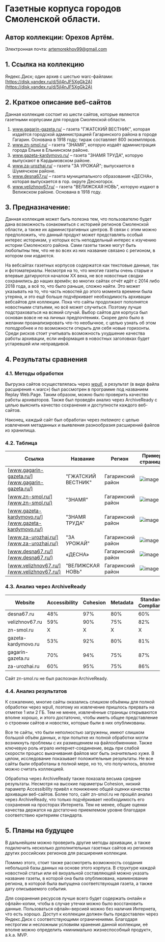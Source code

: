 # Газетные корпуса городов Смоленской области.
## Автор коллекции: Орехов Артём.

Электронная почта: artemorekhov99@gmail.com

## 1. Ссылка на коллекцию

Яндекс.Диск; один архив с шестью warc-файлами: [https://disk.yandex.ru/d/5jI4nJF5XgGk2A](https://disk.yandex.ru/d/5jI4nJF5XgGk2A)

## 2. Краткое описание веб-сайтов

Данная коллекция состоит из шести сайтов, которые являются газетными корпусами для городов Смоленской области. 
1.	www.gagarin-gazeta.ru/ – газета "ГЖАТСКИЙ ВЕСТНИК", которая издаётся городской администрацией Гагаринского района в городе Гагарин. Основана в 1918 году; тираж составляет 800 экземпляров.
2.	www.zn-smol.ru/ – газета "ЗНАМЯ", которую издаёт администрация города Ельни в Ельнинском районе.
3.	www.gazeta-kardymovo.ru/ – газета "ЗНАМЯ ТРУДА", которую выпускают в Кардымовском районе. 
4.	www.za-urozhai.ru/ – газета "ЗА УРОЖАЙ"; выпускается в Шумячском районе.
5.	www.desna67.ru/ – газета муниципального образования «ДЕСНА», которая выпускается в гор. округе Десногорск. 
6.	www.velizhnov67.ru/ – газета "ВЕЛИЖСКАЯ НОВЬ", которую издают в Велижском районе. Основана в 1918 году.

## 3. Предназначение:

Данная коллекция может быть полезна тем, что пользователю будет дана возможность ознакомиться с историей регионов Смоленской области, а также их административных центров. В связи с этим можно предположить, что данный продукт может представлять особый интерес историкам, у которых есть неподдельный интерес к изучению истории Смоленского района. Сами газеты также могут быть любопытны тем, что не во всех из них название связано с регионом, в котором они издаются. 

На вебсайтах газетных корпусов содержатся как текстовые данные, так и фотоматериалы. Несмотря на то, что многие газеты очень старые и впервые датируются началом XX века, не все новостные сводки сохранились до наших времён; во многих сайтах отчёт идёт с 2014 либо 2018 года, а всё то, что было раньше, сложно найти. Это может указывать на то, что часть новостей до этого момента времени была утеряна, и это ещё больше подчёркивает необходимость архивации вебсайтов для коллекции. Пока что сайты продолжают пополнятся новостными статьями, но всё может случиться. Поэтому лучше подстраховаться на всякий случай.
Выбор сайтов для корпуса был основан вовсе не на личных предпочтениях. Скорее дело было в желании проанализировать что-то необычное, с целью узнать об этом поподробнее и по возможности открыть для себя новые горизонты. Среди рисков стоит учитывать возможность ухудшение качества работы архивации, если информация в новостных заголовках будет устаревшей или неправдивой.

## 4. Результаты сравнения

### 4.1. Методы обработки

Выгрузка сайтов осуществлялась через *[wpull](https://github.com/ArchiveTeam/wpull)*, а результат (в виде файла расширения «.warc») был рассмотрен в программе под названием Replay Web.Page. Таким образом, можно было проверить качество работы архиваторов.
Также был проведён анализ через ArchiveReady с целью выяснить качество сохранения и доступности каждого веб-сайтов.

Наконец, каждый сайт был обработан через *metawarc* с целью извлечения метаданных и выявления разнообразия расширений файлов из хранилища.

### 4.2. Таблица

| Ссылка | Название | Регион | Пример страницы | Вес	| Полностью загружено? |
| ----------- | ----------- | ----------- | ----------- |----------- |----------- |
| [www.gagarin-gazeta.ru/](www.gagarin-gazeta.ru/)      | "ГЖАТСКИЙ ВЕСТНИК" | Гагаринский район | ![image](https://github.com/DukeNukem4ever/DemoGit/assets/31654733/508d40b7-9bc9-4b54-a872-5f490789c31b) | 1.82 ГБ | Нет |
| [www.zn-smol.ru/](www.zn-smol.ru/)                    | "ЗНАМЯ" | Гагаринский район | ![image](https://github.com/DukeNukem4ever/DemoGit/assets/31654733/a606ceaf-e782-482d-bca0-fe16f9d0b8a2) | 1.97 ГБ | Нет |
| [www.gazeta-kardymovo.ru/](www.gazeta-kardymovo.ru/)  | "ЗНАМЯ ТРУДА" | Гагаринский район | ![image](https://github.com/DukeNukem4ever/DemoGit/assets/31654733/59f258e7-697e-4c41-b605-0862a67e1705) | 1.55 ГБ | Нет |
| [www.za-urozhai.ru/](www.za-urozhai.ru/)              | "ЗА УРОЖАЙ" | Гагаринский район | ![image](https://github.com/DukeNukem4ever/DemoGit/assets/31654733/14865d98-c3ce-46e8-93c8-d832b347010a) | 1.3 ГБ | Нет |
| [www.desna67.ru/](www.desna67.ru/)                    | «ДЕСНА» | Гагаринский район | ![image](https://github.com/DukeNukem4ever/DemoGit/assets/31654733/16e1a240-036c-48b3-add7-df90872e28dd) | 2.22 ГБ | Да |
| [www.velizhnov67.ru/](www.velizhnov67.ru/)            | "ВЕЛИЖСКАЯ НОВЬ" | Гагаринский район | ![image](https://github.com/DukeNukem4ever/DemoGit/assets/31654733/dbe820db-3812-491e-8bbf-8e17c6b66b12) | 809.3 ГБ | Нет |

### 4.3. Анализ через ArchiveReady

| Website | Accessibility | Cohesion | Metadata | Standards Compliance | Overall rating |
| ----------- | ----------- | ----------- | ----------- | ----------- | ----------- |
| desna67.ru | 48% | 97% | 80% | 60% | 71% |
| velizhnov67.ru | 59% | 90% | 75% | 82% | 76% |
| zn-smol.ru | X | X | X | X | X |
| gazeta-kardymovo.ru | 53% | 92% | 80% | 81% | 76% |
| gagarin-gazeta.ru | 70% | 94% | 75% | 87% | 82% |
| za-urozhai.ru | 60% | 95% | 75% | 86% | 79% |

Сайт zn-smol.ru не был распознан ArchiveReady.
    
### 4.4. Анализ результатов

К сожалению, многие сайты оказались слишком объёмны для полной обработки через wpull, поэтому их извлечение пришлось прервать на отметке 1 или 2 ГБ. Тем не менее, извлечённые страницы открываются вполне хорошо, и этого достаточно, чтобы иметь общее представление о строении сайтов и новостях, которые были в них опубликованы.

Все те сайты, что были неполностью загружены, имеют слишком большой объём данных, и при попытке их полной обработки могли возникнуть проблемы с их размещением на файлообменнике. Также ключевую роль играло интернет-соединение, ведь при слабой скорости процесс выкачивания файлов мог быть значительно хуже. В целом, исследование показывает положительные результаты. Не все сайты были обработаны в полной мере, но то, что получилось, вполне можно считать коллекцией.

Обработка через ArchiveReady также показала весьма средние результаты. Несмотря на высокие параметры Cohesion, низкий параметр Accessibility привёл к понижению общей оценки качества архивации веб-сайтов. Более того, сайт zn-smol.ru не прошёл анализ через ArchiveReady, что только подчёркивает необходимость его сохранения на просторах Интернета. Тем не менее, общие оценки качества держатся на достаточно приемлемом уровне благодаря соответствию критериям стандарта.

## 5. Планы на будущее

В дальнейшем можно проверить другие методы архивации, а также подключить несколько дополнительных газетных сайтов из регионов других российских регионов для расширения коллекции.

Помимо этого, стоит также рассмотреть возможность создания небольшой базы данных на основе этого корпуса. В структуре каждой новостной статьи или её визуальной составляющей можно указать название газеты, в которой она была опубликована, наименование региона, в которой была выпущена соответствующая газета, а также дату описываемого события.

Для сохранения ресурсов лучше всего будет содержать онлайн и офлайн-копии, чтобы в случае утечки можно было восстановить данные. Пользоваться офлайн-версией можно без наличия Интернета, что есть хорошо. Доступ к коллекции должен быть предоставлен через Яндекс.Диск с соответствующими ограничениями. Благодаря нестрогим и несложным условиям хранения данной коллекции, её вполне можно определить «минимально жизнеспособный продукт», a.k.a. MVP.
